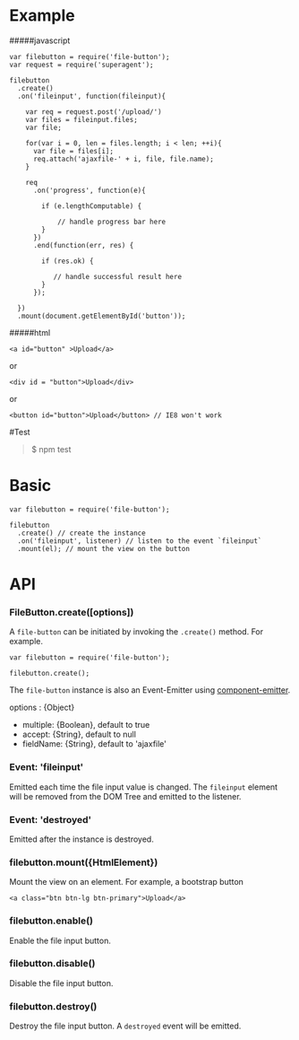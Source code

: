 Example
=======


#####javascript
```
var filebutton = require('file-button');
var request = require('superagent');

filebutton
  .create()
  .on('fileinput', function(fileinput){
  
    var req = request.post('/upload/')
    var files = fileinput.files;
    var file;
    
    for(var i = 0, len = files.length; i < len; ++i){
      var file = files[i];
      req.attach('ajaxfile-' + i, file, file.name);
    }
    
    req
      .on('progress', function(e){
      
        if (e.lengthComputable) {
        
        	// handle progress bar here
        }
      })
      .end(function(err, res) {
      
        if (res.ok) {
        
           // handle successful result here
        }
      });
    
  })
  .mount(document.getElementById('button'));

```

#####html

```
<a id="button" >Upload</a>
```
  
  or
```  
<div id = "button">Upload</div>
```
  
  or
```  
<button id="button">Upload</button> // IE8 won't work
```

#Test

> $ npm test

# Basic

```
var filebutton = require('file-button');

filebutton
  .create() // create the instance
  .on('fileinput', listener) // listen to the event `fileinput`
  .mount(el); // mount the view on the button

```

# API

### FileButton.create([options])

A `file-button` can be initiated by invoking the `.create()` method. For example.

```
var filebutton = require('file-button');

filebutton.create();
```

The `file-button` instance is also an Event-Emitter using [component-emitter](https://github.com/component/emitter).

options : {Object}

- multiple: {Boolean}, default to true
- accept: {String}, default to null
- fieldName: {String}, default to 'ajaxfile'

### Event: 'fileinput'

Emitted each time the file input value is changed. The `fileinput` element will be removed from the DOM Tree and emitted to the listener.

### Event: 'destroyed'

Emitted after the instance is destroyed.

### filebutton.mount({HtmlElement})

Mount the view on an element. For example, a bootstrap button 

```
<a class="btn btn-lg btn-primary">Upload</a>
```

### filebutton.enable()

Enable the file input button.

### filebutton.disable()

Disable the file input button.

### filebutton.destroy()

Destroy the file input button. A `destroyed` event will be emitted.





















